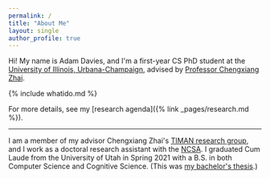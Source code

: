 ```yaml
---
permalink: /
title: "About Me"
layout: single
author_profile: true
---
```


Hi! My name is Adam Davies, and I'm a first-year CS PhD student at the [University of Illinois, Urbana-Champaign](https://illinois.edu/), advised by [Professor Chengxiang Zhai](http://czhai.cs.illinois.edu/).

{% include whatido.md %}

For more details, see my [research agenda]({% link _pages/research.md %}).

---

I am a member of my advisor Chengxiang Zhai's [TIMAN research group](http://sifaka.cs.uiuc.edu/ir/index.html), and I work as a doctoral research assistant with the [NCSA](https://www.ncsa.illinois.edu/).
I graduated Cum Laude from the University of Utah in Spring 2021 with a B.S. in both Computer Science and Cognitive Science.
(This was [my bachelor's thesis](https://www.cs.utah.edu/docs/techreports/2021/PDF/UUCS-21-013.pdf).)
